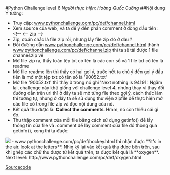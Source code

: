 #Python Challenge level 6
*Người thực hiện: Hoàng Quốc Cường*
##Nội dung
Ý tưởng:
- Truy cập: www.pythonchallenge.com/pc/def/channel.html
- Xem source của web, và ta để ý đến phần comment ở dòng đầu tiên : \<\!-- <\-\- zip -->
- Zip, đoán chắc là file zip rồi, nhưng lấy file zip đó ở đâu ?
- Đổi đường dẫn www.pythonchallenge.com/pc/def/channel.html thành www.pythonchallenge.com/pc/def/channel.zip thì ta sẽ tải được 1 file channel.zip về
- Mở file zip ra, thấy toàn tệp txt có tên là các con số và 1 file txt có tên là readme
- Mở file readme lên thì thấy có hai gợi ý, trước hết ta chú ý đến gợi ý đầu tiên là mở một tệp txt có tên số là '90052.txt'
- Mở file '90052.txt' thì thấy ở trong nó ghi 'Next nothing is 94191'. Ngẫm lại, challenge này khá giống với challenge level 4, nhưng thay vì thay đổi đường dẫn trên url thì ở đây ta sẽ mở từng file theo gợi ý, cách thức làm thì tương tự, nhưng ở đây ta sẽ sử dụng thư viện zipfile để thực hiện mở các file có trong file zip và đọc nội dung của nó.
- Kết quả thu được là: **Collect the comments**. Hmm, nó còn thiếu cái gì đó.
- Thu thập comment của mỗi file bằng cách sử dụng getinfo() để lấy thông tin của file và .comment để lấy comment của file đó thông qua getinfo(), xong thì ta được:
<img src = "http://i.imgur.com/ubrSVx0.png">
- www.pythonchallenge.com/pc/def/hockey.html thì nhận được **it's in the air. look at the letters**. Nhìn kỹ lại vào kết quả thu được bên trên, sau khi ghép các chữ thu được từ kết quả trên, ta được kết quả là **oxygen**. Next level: http://www.pythonchallenge.com/pc/def/oxygen.html

[Sourcecode](https://github.com/TotoroC/python_trainings/blob/master/task10/pylevel6.py)
